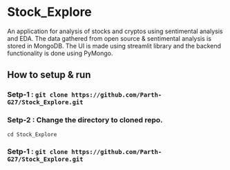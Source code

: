 # Stock_Explore

An application for analysis of stocks and cryptos using sentimental analysis and EDA. The data gathered from open source & sentimental analysis is stored in MongoDB.
The UI is made using streamlit library and the backend functionality is done using PyMongo.  

## How to setup & run 
    
### Setp-1 : `git clone https://github.com/Parth-G27/Stock_Explore.git`
### Setp-2 : Change the directory to cloned repo. 
`cd Stock_Explore`
### Setp-1 : `git clone https://github.com/Parth-G27/Stock_Explore.git`
